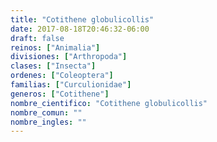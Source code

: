```yaml
---
title: "Cotithene globulicollis"
date: 2017-08-18T20:46:32-06:00
draft: false
reinos: ["Animalia"]
divisiones: ["Arthropoda"]
clases: ["Insecta"]
ordenes: ["Coleoptera"]
familias: ["Curculionidae"]
generos: ["Cotithene"]
nombre_cientifico: "Cotithene globulicollis"
nombre_comun: ""
nombre_ingles: ""
---
```

